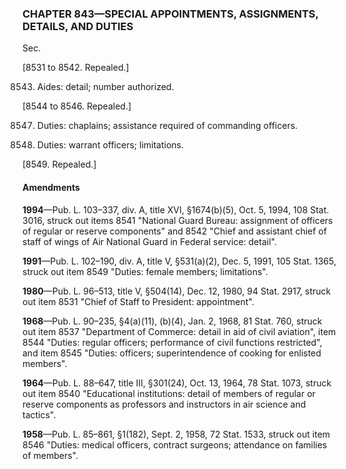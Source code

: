 ### **CHAPTER 843—SPECIAL APPOINTMENTS, ASSIGNMENTS, DETAILS, AND DUTIES** ###

Sec.

[8531 to 8542. Repealed.]

8543. Aides: detail; number authorized.

[8544 to 8546. Repealed.]

8547. Duties: chaplains; assistance required of commanding officers.

8548. Duties: warrant officers; limitations.

[8549. Repealed.]

#### Amendments ####

**1994**—Pub. L. 103–337, div. A, title XVI, §1674(b)(5), Oct. 5, 1994, 108 Stat. 3016, struck out items 8541 "National Guard Bureau: assignment of officers of regular or reserve components" and 8542 "Chief and assistant chief of staff of wings of Air National Guard in Federal service: detail".

**1991**—Pub. L. 102–190, div. A, title V, §531(a)(2), Dec. 5, 1991, 105 Stat. 1365, struck out item 8549 "Duties: female members; limitations".

**1980**—Pub. L. 96–513, title V, §504(14), Dec. 12, 1980, 94 Stat. 2917, struck out item 8531 "Chief of Staff to President: appointment".

**1968**—Pub. L. 90–235, §4(a)(11), (b)(4), Jan. 2, 1968, 81 Stat. 760, struck out item 8537 "Department of Commerce: detail in aid of civil aviation", item 8544 "Duties: regular officers; performance of civil functions restricted", and item 8545 "Duties: officers; superintendence of cooking for enlisted members".

**1964**—Pub. L. 88–647, title III, §301(24), Oct. 13, 1964, 78 Stat. 1073, struck out item 8540 "Educational institutions: detail of members of regular or reserve components as professors and instructors in air science and tactics".

**1958**—Pub. L. 85–861, §1(182), Sept. 2, 1958, 72 Stat. 1533, struck out item 8546 "Duties: medical officers, contract surgeons; attendance on families of members".